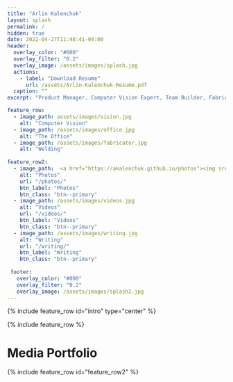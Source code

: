 ```yaml
---
title: "Arlin Kalenchuk"
layout: splash
permalink: /
hidden: true
date: 2022-04-27T11:48:41-04:00
header:
  overlay_color: "#000"
  overlay_filter: "0.2"
  overlay_image: /assets/images/splash.jpg
  actions:
    - label: "Download Resume"
      url: /assets/Arlin-Kalenchuk-Resume.pdf
  caption: ""
excerpt: "Product Manager, Computer Vision Expert, Team Builder, Fabricator, Always Leveling Up"

feature_row:
  - image_path: assets/images/vision.jpg
    alt: "Computer Vision"
  - image_path: /assets/images/office.jpg
    alt: "The Office"
  - image_path: /assets/images/fabricator.jpg
    alt: "Welding"
    
feature_row2:
  - image_path:  <a href="https://akalenchuk.github.io/photos"><img src="/assets/images/photos.jpg" /></a>
    alt: "Photos"
    url: "/photos/"
    btn_label: "Photos"
    btn_class: "btn--primary"
  - image_path: /assets/images/videos.jpg
    alt: "Videos"
    url: "/videos/"
    btn_label: "Videos"
    btn_class: "btn--primary"
  - image_path: /assets/images/writing.jpg
    alt: "Writing"
    url: "/writing/"
    btn_label: "Writing"
    btn_class: "btn--primary" 
    
 footer:
   overlay_color: "#000"
   overlay_filter: "0.2"
   overlay_image: /assets/images/splash2.jpg
---
```


{% include feature_row id="intro" type="center" %}

{% include feature_row %}

<h1>Media Portfolio</h1>
{% include feature_row id="feature_row2" %}

